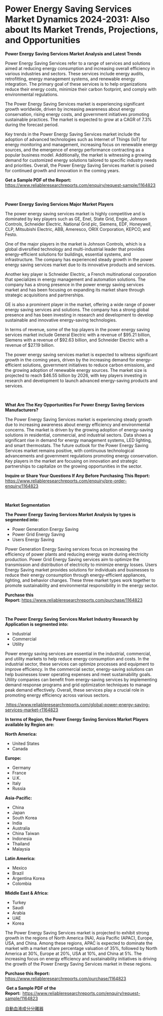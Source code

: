<p><h1>Power Energy Saving Services Market Dynamics 2024-2031: Also about Its Market Trends, Projections, and Opportunities</h1></p><p><strong>Power Energy Saving Services Market Analysis and Latest Trends</strong></p>
<p><p>Power Energy Saving Services refer to a range of services and solutions aimed at reducing energy consumption and increasing overall efficiency in various industries and sectors. These services include energy audits, retrofitting, energy management systems, and renewable energy integration. The primary goal of these services is to help organizations reduce their energy costs, minimize their carbon footprint, and comply with environmental regulations.</p><p>The Power Energy Saving Services market is experiencing significant growth worldwide, driven by increasing awareness about energy conservation, rising energy costs, and government initiatives promoting sustainable practices. The market is expected to grow at a CAGR of 7.3% during the forecast period.</p><p>Key trends in the Power Energy Saving Services market include the adoption of advanced technologies such as Internet of Things (IoT) for energy monitoring and management, increasing focus on renewable energy sources, and the emergence of energy performance contracting as a popular business model. Additionally, the market is witnessing a growing demand for customized energy solutions tailored to specific industry needs and priorities. Overall, the Power Energy Saving Services market is poised for continued growth and innovation in the coming years.</p></p>
<p><strong>Get a Sample PDF of the Report:&nbsp;</strong> <a href="https://www.reliableresearchreports.com/enquiry/request-sample/1164823">https://www.reliableresearchreports.com/enquiry/request-sample/1164823</a></p>
<p>&nbsp;</p>
<p><strong>Power Energy Saving Services Major Market Players</strong></p>
<p><p>The power energy saving services market is highly competitive and is dominated by key players such as GE, Enel, State Grid, Engie, Johnson Controls, Schneider Electric, National Grid plc, Siemens, EDF, Honeywell, CLP, Mitsubishi Electric, ABB, Ameresco, ORIX Corporation, KEPCO, and Festo.</p><p>One of the major players in the market is Johnson Controls, which is a global diversified technology and multi-industrial leader that provides energy-efficient solutions for buildings, essential systems, and infrastructure. The company has experienced steady growth in the power energy saving services market due to its innovative products and services.</p><p>Another key player is Schneider Electric, a French multinational corporation that specializes in energy management and automation solutions. The company has a strong presence in the power energy saving services market and has been focusing on expanding its market share through strategic acquisitions and partnerships.</p><p>GE is also a prominent player in the market, offering a wide range of power energy saving services and solutions. The company has a strong global presence and has been investing in research and development to develop sustainable and innovative energy-saving technologies.</p><p>In terms of revenue, some of the top players in the power energy saving services market include General Electric with a revenue of $95.21 billion, Siemens with a revenue of $92.63 billion, and Schneider Electric with a revenue of $27.19 billion.</p><p>The power energy saving services market is expected to witness significant growth in the coming years, driven by the increasing demand for energy-efficient solutions, government initiatives to reduce carbon emissions, and the growing adoption of renewable energy sources. The market size is projected to reach $46.55 billion by 2026, with key players investing in research and development to launch advanced energy-saving products and services.</p></p>
<p>&nbsp;</p>
<p><strong>What Are The Key Opportunities For Power Energy Saving Services Manufacturers?</strong></p>
<p><p>The Power Energy Saving Services market is experiencing steady growth due to increasing awareness about energy efficiency and environmental concerns. The market is driven by the growing adoption of energy-saving solutions in residential, commercial, and industrial sectors. Data shows a significant rise in demand for energy management systems, LED lighting, and smart thermostats. The future outlook for the Power Energy Saving Services market remains positive, with continuous technological advancements and government regulations promoting energy conservation. Key players in the market are focusing on innovation and strategic partnerships to capitalize on the growing opportunities in the sector.</p></p>
<p><strong>Inquire or Share Your Questions If Any Before Purchasing This Report:</strong> <a href="https://www.reliableresearchreports.com/enquiry/pre-order-enquiry/1164823">https://www.reliableresearchreports.com/enquiry/pre-order-enquiry/1164823</a></p>
<p>&nbsp;</p>
<p><strong>Market Segmentation</strong></p>
<p><strong>The Power Energy Saving Services Market Analysis by types is segmented into:</strong></p>
<p><ul><li>Power Generation Energy Saving</li><li>Power Grid Energy Saving</li><li>Users Energy Saving</li></ul></p>
<p><p>Power Generation Energy Saving services focus on increasing the efficiency of power plants and reducing energy waste during electricity production. Power Grid Energy Saving services aim to optimize the transmission and distribution of electricity to minimize energy losses. Users Energy Saving market provides solutions for individuals and businesses to reduce their energy consumption through energy-efficient appliances, lighting, and behavior changes. These three market types work together to promote sustainability and environmental responsibility in the energy sector.</p></p>
<p><strong>Purchase this Report:&nbsp;</strong><a href="https://www.reliableresearchreports.com/purchase/1164823">https://www.reliableresearchreports.com/purchase/1164823</a></p>
<p>&nbsp;</p>
<p><strong>The Power Energy Saving Services Market Industry Research by Application is segmented into:</strong></p>
<p><ul><li>Industrial</li><li>Commercial</li><li>Utility</li></ul></p>
<p><p>Power energy saving services are essential in the industrial, commercial, and utility markets to help reduce energy consumption and costs. In the industrial sector, these services can optimize processes and equipment to improve efficiency. In the commercial sector, energy-saving solutions can help businesses lower operating expenses and meet sustainability goals. Utility companies can benefit from energy-saving services by implementing demand response programs and grid optimization techniques to manage peak demand effectively. Overall, these services play a crucial role in promoting energy efficiency across various sectors.</p></p>
<p><a href="https://www.reliableresearchreports.com/global-power-energy-saving-services-market-r1164823">&nbsp;https://www.reliableresearchreports.com/global-power-energy-saving-services-market-r1164823</a></p>
<p><strong>In terms of Region, the Power Energy Saving Services Market Players available by Region are:</strong></p>
<p>
    <p> <strong> North America: </strong>
        <ul>
            <li>United States</li>
            <li>Canada</li>
        </ul>
        </p> 
    <p> <strong> Europe: </strong>
        <ul>
            <li>Germany</li>
            <li>France</li>
            <li>U.K.</li>
            <li>Italy</li>
            <li>Russia</li>
        </ul>
        </p> 
    <p> <strong> Asia-Pacific: </strong>
        <ul>
            <li>China</li>
            <li>Japan</li>
            <li>South Korea</li>
            <li>India</li>
            <li>Australia</li>
            <li>China Taiwan</li>
            <li>Indonesia</li>
            <li>Thailand</li>
            <li>Malaysia</li>
        </ul>
        </p> 
    <p> <strong> Latin America: </strong>
        <ul>
            <li>Mexico</li>
            <li>Brazil</li>
            <li>Argentina Korea</li>
            <li>Colombia</li>
        </ul>
        </p> 
    <p> <strong> Middle East & Africa: </strong>
        <ul>
            <li>Turkey</li>
            <li>Saudi</li>
            <li>Arabia</li>
            <li>UAE</li>
            <li>Korea</li>
        </ul>
    </p>
    </p>
<p><p>The Power Energy Saving Services market is projected to exhibit strong growth in the regions of North America (NA), Asia Pacific (APAC), Europe, USA, and China. Among these regions, APAC is expected to dominate the market with a market share percentage valuation of 35%, followed by North America at 30%, Europe at 20%, USA at 10%, and China at 5%. The increasing focus on energy efficiency and sustainability initiatives is driving the growth of the Power Energy Saving Services market in these regions.</p></p>
<p><strong>Purchase this Report: </strong><a href="https://www.reliableresearchreports.com/purchase/1164823">https://www.reliableresearchreports.com/purchase/1164823</a></p>
<p>&nbsp;<strong>Get a Sample PDF of the Report:&nbsp;&nbsp;</strong><a href="https://www.reliableresearchreports.com/enquiry/request-sample/1164823">https://www.reliableresearchreports.com/enquiry/request-sample/1164823</a></p>
<p><strong></strong></p>
<p><p><a href="https://medium.com/@pedrogers56456/%E8%87%AA%E5%8B%95%E8%A1%80%E6%B6%B2%E6%88%90%E5%88%86%E5%88%86%E9%9B%A2%E5%99%A8%E5%B8%82%E5%A0%B4-%E3%82%B0%E3%83%AD%E3%83%BC%E3%83%90%E3%83%AB%E5%B8%82%E5%A0%B4%E3%81%AE%E6%B4%9E%E5%AF%9F%E3%81%A8%E8%B2%A9%E5%A3%B2%E3%83%88%E3%83%AC%E3%83%B3%E3%83%892024%E5%B9%B4%E3%81%8B%E3%82%892031%E5%B9%B4%E3%81%BE%E3%81%A7-adcd9ef6603c">自動血液成分分離器</a></p></p>